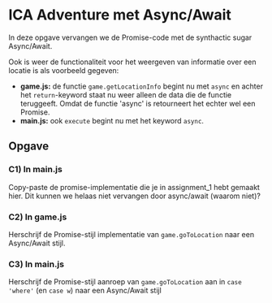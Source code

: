 # ICA Adventure met Async/Await

In deze opgave vervangen we de Promise-code met de synthactic sugar Async/Await.

Ook is weer de functionaliteit voor het weergeven van informatie over een locatie is als voorbeeld gegeven:

* **game.js:** de functie `game.getLocationInfo` begint nu met `async` en achter het `return`-keyword staat nu weer alleen de data die de functie teruggeeft. Omdat de functie 'async' is retourneert het echter wel een Promise.
* **main.js:** ook `execute` begint nu met het keyword `async`.

## Opgave

### C1) In main.js

Copy-paste  de promise-implementatie die je in assignment_1 hebt gemaakt hier. Dit kunnen we helaas niet vervangen door async/await (waarom niet)?

### C2) In game.js

Herschrijf de Promise-stijl implementatie van `game.goToLocation` naar een Async/Await stijl.

### C3) In main.js

Herschrijf de Promise-stijl aanroep van `game.goToLocation` aan in `case 'where'` (en `case w`) naar een Async/Await stijl